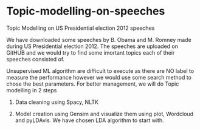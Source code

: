 # Topic-modelling-on-speeches
Topic Modelling on US Presidential election 2012 speeches

We have downloaded some speeches by B. Obama and M. Romney made during US Presidential election 2012. The speeches are uploaded on GitHUB and we would try to find some imortant topics each of their speeches consisted of. 

Unsupervised ML algorithm are difficult to execute as there are NO label to measure the performance however we would use some search method to chose the best parameters. For better management, we will do Topic modelling in 2 steps

1) Data cleaning using Spacy, NLTK

2) Model creation using Gensim and visualize them using plot, Wordcloud and pyLDAvis. We have chosen LDA algorithm to start with.

